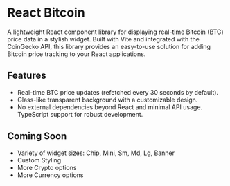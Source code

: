 # React Bitcoin
A lightweight React component library for displaying real-time Bitcoin (BTC) price data in a stylish widget. Built with Vite and integrated with the CoinGecko API, this library provides an easy-to-use solution for adding Bitcoin price tracking to your React applications.

## Features
- Real-time BTC price updates (refetched every 30 seconds by default).
- Glass-like transparent background with a customizable design.
- No external dependencies beyond React and minimal API usage.
TypeScript support for robust development.

## Coming Soon
- Variety of widget sizes: Chip, Mini, Sm, Md, Lg, Banner
- Custom Styling
- More Crypto options
- More Currency options